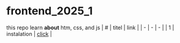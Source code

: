 # frontend_2025_1
this repo learn **about** htm, css, and js 
| # | titel | link | 
| - | - | - |
| 1 | instalation | [click](classes/class1.md) | 